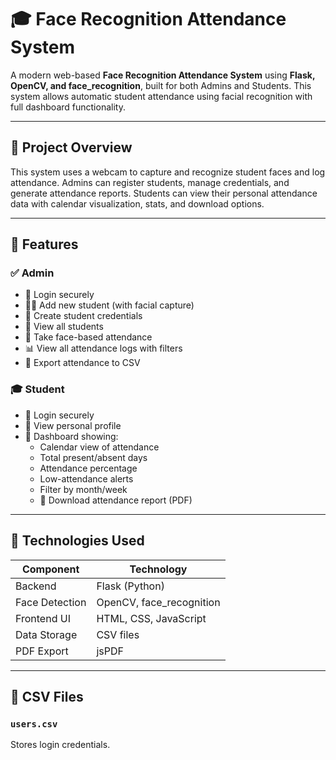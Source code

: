 # 🎓 Face Recognition Attendance System

A modern web-based **Face Recognition Attendance System** using **Flask, OpenCV, and face_recognition**, built for both Admins and Students. This system allows automatic student attendance using facial recognition with full dashboard functionality.

---

## 📸 Project Overview

This system uses a webcam to capture and recognize student faces and log attendance. Admins can register students, manage credentials, and generate attendance reports. Students can view their personal attendance data with calendar visualization, stats, and download options.

---

## 🔑 Features

### ✅ Admin
- 🔐 Login securely
- 🧍‍♂️ Add new student (with facial capture)
- 🔑 Create student credentials
- 👀 View all students
- 📅 Take face-based attendance
- 📊 View all attendance logs with filters
- 📁 Export attendance to CSV

### 🎓 Student
- 🔐 Login securely
- 👤 View personal profile
- 📆 Dashboard showing:
  - Calendar view of attendance
  - Total present/absent days
  - Attendance percentage
  - Low-attendance alerts
  - Filter by month/week
  - 📄 Download attendance report (PDF)

---

## 🧰 Technologies Used

| Component            | Technology       |
|---------------------|------------------|
| Backend             | Flask (Python)   |
| Face Detection      | OpenCV, face_recognition |
| Frontend UI         | HTML, CSS, JavaScript |
| Data Storage        | CSV files        |
| PDF Export          | jsPDF            |

---

## 📂 CSV Files

### `users.csv`
Stores login credentials.

